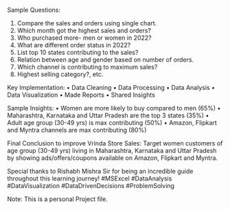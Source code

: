 Sample Questions:
1. Compare the sales and orders using single chart.
2. Which month got the highest sales and orders?
3. Who purchased more- men or women in 2022?
4. What are different order status in 2022?
5. List top 10 states contributing to the sales?
6. Relation between age and gender based on number of orders.
7. Which channel is contributing to maximum sales?
8. Highest selling category?, etc.

Key Implementation:
• Data Cleaning
• Data Processing
• Data Analysis
• Data Visualization
• Made Reports
• Shared Insights

Sample Insights:
• Women are more likely to buy compared to men (65%)
• Maharashtra, Karnataka and Uttar Pradesh are the top 3 states (35%)
• Adult age group (30-49 yrs) is max contributing (50%)
• Amazon, Flipkart and Myntra channels are max contributing (80%)

Final Conclusion to improve Vrinda Store Sales:
Target women customers of age group (30-49 yrs) living in Maharashtra, Karnataka and Uttar Pradesh by showing ads/offers/coupons available on Amazon, Flipkart and Myntra.

Special thanks to Rishabh Mishra Sir for being an incredible guide throughout this learning journey!
#MSExcel #DataAnalysis #DataVisualization #DataDrivenDecisions #ProblemSolving


Note: This is a personal Project file.
